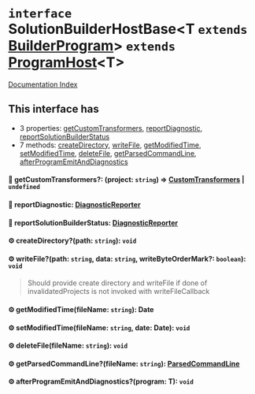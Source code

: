 # `interface` SolutionBuilderHostBase\<T `extends` [BuilderProgram](../private.interface.BuilderProgram/README.md)> `extends` [ProgramHost](../private.interface.ProgramHost/README.md)\<T>

[Documentation Index](../README.md)

## This interface has

- 3 properties:
[getCustomTransformers](#-getcustomtransformers-project-string--customtransformers--undefined),
[reportDiagnostic](#-reportdiagnostic-diagnosticreporter),
[reportSolutionBuilderStatus](#-reportsolutionbuilderstatus-diagnosticreporter)
- 7 methods:
[createDirectory](#-createdirectorypath-string-void),
[writeFile](#-writefilepath-string-data-string-writebyteordermark-boolean-void),
[getModifiedTime](#-getmodifiedtimefilename-string-date),
[setModifiedTime](#-setmodifiedtimefilename-string-date-date-void),
[deleteFile](#-deletefilefilename-string-void),
[getParsedCommandLine](#-getparsedcommandlinefilename-string-parsedcommandline),
[afterProgramEmitAndDiagnostics](#-afterprogramemitanddiagnosticsprogram-t-void)


#### 📄 getCustomTransformers?: (project: `string`) => [CustomTransformers](../private.interface.CustomTransformers/README.md) | `undefined`



#### 📄 reportDiagnostic: [DiagnosticReporter](../private.type.DiagnosticReporter/README.md)



#### 📄 reportSolutionBuilderStatus: [DiagnosticReporter](../private.type.DiagnosticReporter/README.md)



#### ⚙ createDirectory?(path: `string`): `void`



#### ⚙ writeFile?(path: `string`, data: `string`, writeByteOrderMark?: `boolean`): `void`

> Should provide create directory and writeFile if done of invalidatedProjects is not invoked with
> writeFileCallback



#### ⚙ getModifiedTime(fileName: `string`): Date



#### ⚙ setModifiedTime(fileName: `string`, date: Date): `void`



#### ⚙ deleteFile(fileName: `string`): `void`



#### ⚙ getParsedCommandLine?(fileName: `string`): [ParsedCommandLine](../private.interface.ParsedCommandLine/README.md)



#### ⚙ afterProgramEmitAndDiagnostics?(program: T): `void`



